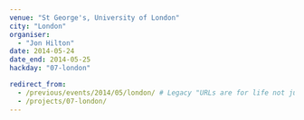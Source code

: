 ```yaml
---
venue: "St George's, University of London"
city: "London"
organiser:
  - "Jon Hilton"
date: 2014-05-24
date_end: 2014-05-25
hackday: "07-london"

redirect_from:
  - /previous/events/2014/05/london/ # Legacy "URLs are for life not just for Christmas"
  - /projects/07-london/
---
```

